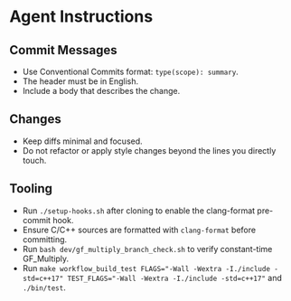 # Agent Instructions

## Commit Messages

- Use Conventional Commits format: `type(scope): summary`.
- The header must be in English.
- Include a body that describes the change.

## Changes

- Keep diffs minimal and focused.
- Do not refactor or apply style changes beyond the lines you directly touch.

## Tooling
- Run `./setup-hooks.sh` after cloning to enable the clang-format pre-commit hook.
- Ensure C/C++ sources are formatted with `clang-format` before committing.
- Run `bash dev/gf_multiply_branch_check.sh` to verify constant-time GF_Multiply.
- Run `make workflow_build_test FLAGS="-Wall -Wextra -I./include -std=c++17" TEST_FLAGS="-Wall -Wextra -I./include -std=c++17"` and `./bin/test`.
